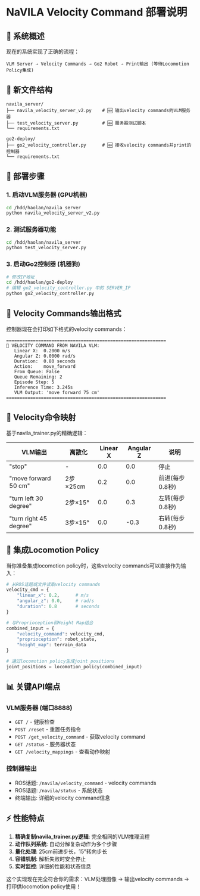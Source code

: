 # NaVILA Velocity Command 部署说明

## 🎯 系统概述

现在的系统实现了正确的流程：
```
VLM Server → Velocity Commands → Go2 Robot → Print输出 (等待Locomotion Policy集成)
```

## 📁 新文件结构

```
navila_server/
├── navila_velocity_server_v2.py    # 🆕 输出velocity commands的VLM服务器
├── test_velocity_server.py         # 🆕 服务器测试脚本
└── requirements.txt

go2-deploy/
├── go2_velocity_controller.py      # 🆕 接收velocity commands并print的控制器
└── requirements.txt
```

## 🚀 部署步骤

### 1. 启动VLM服务器 (GPU机器)
```bash
cd /hdd/haolan/navila_server
python navila_velocity_server_v2.py
```

### 2. 测试服务器功能
```bash
cd /hdd/haolan/navila_server  
python test_velocity_server.py
```

### 3. 启动Go2控制器 (机器狗)
```bash
# 修改IP地址
cd /hdd/haolan/go2-deploy
# 编辑 go2_velocity_controller.py 中的 SERVER_IP
python go2_velocity_controller.py
```

## 🎯 Velocity Commands输出格式

控制器现在会打印如下格式的velocity commands：

```
============================================================
🎯 VELOCITY COMMAND FROM NAVILA VLM:
   Linear X:  0.2000 m/s
   Angular Z: 0.0000 rad/s  
   Duration:  0.80 seconds
   Action:    move_forward
   From Queue: False
   Queue Remaining: 2
   Episode Step: 5
   Inference Time: 3.245s
   VLM Output: 'move forward 75 cm'
============================================================
```

## 🔧 Velocity命令映射

基于navila_trainer.py的精确逻辑：

| VLM输出 | 离散化 | Linear X | Angular Z | 说明 |
|---------|--------|----------|-----------|------|
| "stop" | - | 0.0 | 0.0 | 停止 |
| "move forward 50 cm" | 2步×25cm | 0.2 | 0.0 | 前进(每步0.8秒) |
| "turn left 30 degree" | 2步×15° | 0.0 | 0.3 | 左转(每步0.8秒) |
| "turn right 45 degree" | 3步×15° | 0.0 | -0.3 | 右转(每步0.8秒) |

## 🔗 集成Locomotion Policy

当你准备集成locomotion policy时，这些velocity commands可以直接作为输入：

```python
# 从ROS话题或文件读取velocity commands
velocity_cmd = {
    "linear_x": 0.2,      # m/s
    "angular_z": 0.0,     # rad/s  
    "duration": 0.8       # seconds
}

# 与Proprioception和Height Map结合
combined_input = {
    "velocity_command": velocity_cmd,
    "proprioception": robot_state,
    "height_map": terrain_data
}

# 通过locomotion policy生成joint positions
joint_positions = locomotion_policy(combined_input)
```

## 📊 关键API端点

### VLM服务器 (端口8888)
- `GET /` - 健康检查
- `POST /reset` - 重置任务指令
- `POST /get_velocity_command` - 获取velocity command
- `GET /status` - 服务器状态
- `GET /velocity_mappings` - 查看动作映射

### 控制器输出
- ROS话题: `/navila/velocity_command` - velocity commands
- ROS话题: `/navila/status` - 系统状态
- 终端输出: 详细的velocity command信息

## ⚡ 性能特点

1. **精确复制navila_trainer.py逻辑**: 完全相同的VLM推理流程
2. **动作队列系统**: 自动分解复杂动作为多个步骤
3. **量化处理**: 25cm前进步长，15°转向步长
4. **容错机制**: 解析失败时安全停止
5. **实时监控**: 详细的性能和状态信息

这个实现现在完全符合你的需求：VLM处理图像 → 输出velocity commands → 打印供locomotion policy使用！